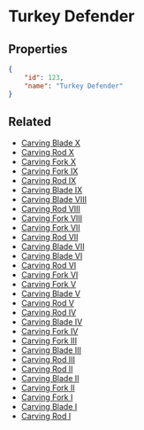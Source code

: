 # Turkey Defender

<no description available>

## Properties

```json
{
    "id": 123,
    "name": "Turkey Defender"
}
```

## Related

- [Carving Blade X](../items/7776-carving-blade-x.md)
- [Carving Rod X](../items/7796-carving-rod-x.md)
- [Carving Fork X](../items/7816-carving-fork-x.md)
- [Carving Fork IX](../items/7815-carving-fork-ix.md)
- [Carving Rod IX](../items/7795-carving-rod-ix.md)
- [Carving Blade IX](../items/7775-carving-blade-ix.md)
- [Carving Blade VIII](../items/7774-carving-blade-viii.md)
- [Carving Rod VIII](../items/7794-carving-rod-viii.md)
- [Carving Fork VIII](../items/7814-carving-fork-viii.md)
- [Carving Fork VII](../items/7813-carving-fork-vii.md)
- [Carving Rod VII](../items/7793-carving-rod-vii.md)
- [Carving Blade VII](../items/7773-carving-blade-vii.md)
- [Carving Blade VI](../items/7772-carving-blade-vi.md)
- [Carving Rod VI](../items/7792-carving-rod-vi.md)
- [Carving Fork VI](../items/7812-carving-fork-vi.md)
- [Carving Fork V](../items/7811-carving-fork-v.md)
- [Carving Blade V](../items/7771-carving-blade-v.md)
- [Carving Rod V](../items/7791-carving-rod-v.md)
- [Carving Rod IV](../items/7790-carving-rod-iv.md)
- [Carving Blade IV](../items/7770-carving-blade-iv.md)
- [Carving Fork IV](../items/7810-carving-fork-iv.md)
- [Carving Fork III](../items/7809-carving-fork-iii.md)
- [Carving Blade III](../items/7769-carving-blade-iii.md)
- [Carving Rod III](../items/7789-carving-rod-iii.md)
- [Carving Rod II](../items/7788-carving-rod-ii.md)
- [Carving Blade II](../items/7768-carving-blade-ii.md)
- [Carving Fork II](../items/7808-carving-fork-ii.md)
- [Carving Fork I](../items/7807-carving-fork-i.md)
- [Carving Blade I](../items/7767-carving-blade-i.md)
- [Carving Rod I](../items/7787-carving-rod-i.md)

